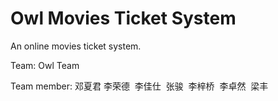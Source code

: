 # Owl Movies Ticket System

An online movies ticket system.

Team: Owl Team

Team member: 邓夏君  李荣德  李佳仕  张骏  李梓桥  李卓然  梁丰
